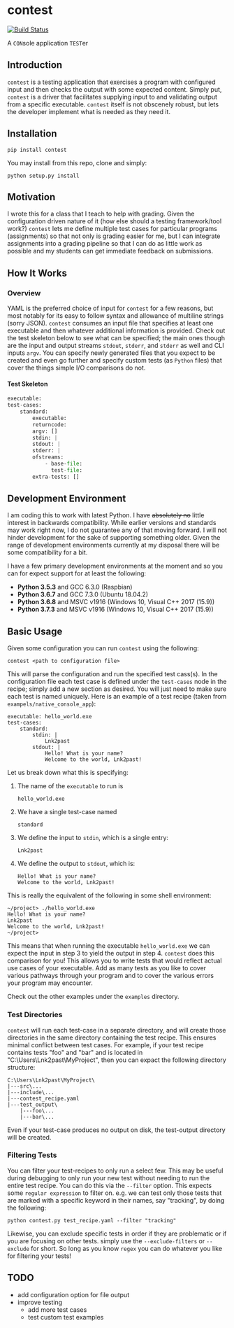 # contest
[![Build Status](https://travis-ci.org/Lnk2past/contest.svg?branch=master)](https://travis-ci.org/Lnk2past/contest)

A `CON`sole application `TEST`er

## Introduction
`contest` is a testing application that exercises a program with configured input and then checks the output with some expected content. Simply put, `contest` is a driver that facilitates supplying input to and validating output from a specific executable. `contest` itself is not obscenely robust, but lets the developer implement what is needed as they need it.

## Installation
```
pip install contest
```

You may install from this repo, clone and simply:
```
python setup.py install
```

## Motivation
I wrote this for a class that I teach to help with grading. Given the configuration driven nature of it (how else should a testing framework/tool work?) `contest` lets me define multiple test cases for particular programs (assignments) so that not only is grading easier for me, but I can integrate assignments into a grading pipeline so that I can do as little work as possible and my students can get immediate feedback on submissions.

## How It Works
### Overview
YAML is the preferred choice of input for `contest` for a few reasons, but most notably for its easy to follow syntax and allowance of multiline strings (sorry JSON). `contest` consumes an input file that specifies at least one executable and then whatever additional information is provided. Check out the test skeleton below to see what can be specified; the main ones though are the input and output streams `stdout`, `stderr`, and `stderr` as well and CLI inputs `argv`. You can specify newly generated files that you expect to be created and even go further and specify custom tests (as `Python` files) that cover the things simple I/O comparisons do not.

#### Test Skeleton
```python
executable:
test-cases:
    standard:
        executable:
        returncode:
        argv: []
        stdin: |
        stdout: |
        stderr: |
        ofstreams:
            - base-file:
              test-file:
        extra-tests: []
```

## Development Environment
I am coding this to work with latest Python. I have ~~absolutely no~~ little interest in backwards compatibility. While earlier versions and standards may work right now, I do not guarantee any of that moving forward. I will not hinder development for the sake of supporting something older. Given the range of development environments currently at my disposal there will be some compatibility for a bit.

I have a few primary development environments at the moment and so you can for expect support for at least the following:
- **Python 3.5.3** and GCC 6.3.0 (Raspbian)
- **Python 3.6.7** and GCC 7.3.0 (Ubuntu 18.04.2)
- **Python 3.6.8** and MSVC v1916 (Windows 10, Visual C++ 2017 (15.9))
- **Python 3.7.3** and MSVC v1916 (Windows 10, Visual C++ 2017 (15.9))

## Basic Usage
Given some configuration you can run `contest` using the following:
```
contest <path to configuration file>
```

This will parse the configuration and run the specified test cass(s). In the configuration file each test case is defined under the `test-cases` node in the recipe; simply add a new section as desired. You will just need to make sure each test is named uniquely. Here is an example of a test recipe (taken from `exampels/native_console_app`):

```
executable: hello_world.exe
test-cases:
    standard:
        stdin: |
            Lnk2past
        stdout: |
            Hello! What is your name?
            Welcome to the world, Lnk2past!
```

Let us break down what this is specifying:

1. The name of the `executable` to run is
    ```
    hello_world.exe
    ```
2. We have a single test-case named
    ```
    standard
    ```
3. We define the input to `stdin`, which is a single entry:
    ```
    Lnk2past
    ```
4. We define the output to `stdout`, which is:
    ```
    Hello! What is your name?
    Welcome to the world, Lnk2past!
    ```

This is really the equivalent of the following in some shell environment:
```
~/project> ./hello_world.exe
Hello! What is your name?
Lnk2past
Welcome to the world, Lnk2past!
~/project>
```

This means that when running the executable `hello_world.exe` we can expect the input in step 3 to yield the output in step 4. `contest` does this comparison for you! This allows you to write tests that would reflect actual use cases of your executable. Add as many tests as you like to cover various pathways through your program and to cover the various errors your program may encounter.

Check out the other examples under the `examples` directory.

### Test Directories

`contest` will run each test-case in a separate directory, and will create those directories in the same directory containing the test recipe. This ensures minimal conflict between test cases. For example, if your test recipe contains tests "foo" and "bar" and is located in "C:\Users\Lnk2past\MyProject", then you can expact the following directory structure:

```
C:\Users\Lnk2past\MyProject\
|---src\...
|---include\...
|---contest_recipe.yaml
|---test_output\
    |---foo\...
    |---bar\...
```

Even if your test-case produces no output on disk, the test-output directory will be created.

### Filtering Tests

You can filter your test-recipes to only run a select few. This may be useful during debugging to only run your new test without needing to run the entire test recipe. You can do this via the `--filter` option. This expects some `regular expression` to filter on. e.g. we can test only those tests that are marked with a specific keyword in their names, say "tracking", by doing the following:

```
python contest.py test_recipe.yaml --filter "tracking"
```

Likewise, you can exclude specific tests in order if they are problematic or if you are focusing on other tests. simply use the `--exclude-filters` or `--exclude` for short. So long as you know `regex` you can do whatever you like for filtering your tests!

## TODO
- add configuration option for file output
- improve testing
    - add more test cases
    - test custom test examples
